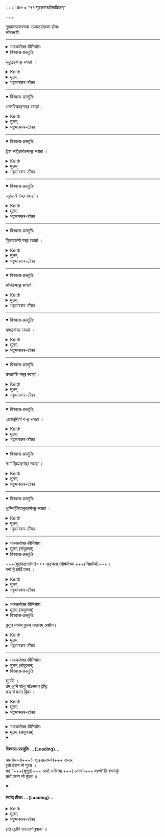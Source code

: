 +++
title = "११ गुदकाण्डहोमादिकम्"

+++

गुदकाण्डकरणक-उपयट्संज्ञका होमाः  
सोमऋषिः


_______
<details><summary>भास्करोक्त-विनियोगः</summary>

1उपयष्टोपयनति +++(आन्त्रनालखण्डम् सुशोधितस्य)+++ गुदस्य प्रच्छेदात् - समुद्रं गच्छ स्वाहेत्येकादशभिर्मन्त्रैः ॥
</details>
<details open><summary>विश्वास-प्रस्तुतिः</summary>

स॒मु॒द्रङ्ग॑च्छ॒ स्वाहा॑ ।
</details>
<details><summary>Keith</summary>

Go to the ocean, hail! 
</details>
<details><summary>मूलम्</summary>

स॒मु॒द्रङ्ग॑च्छ॒ स्वाहा॑ ।
</details>
<details><summary>भट्टभास्कर-टीका</summary>

1उपयष्टोपयनति गुदस्य प्रच्छेदात् - समुद्रं गच्छ स्वाहेत्येकादशभिर्मन्त्रैः ॥ समुद्रादिशब्दवाच्याश्च देवताः प्रसिद्धाः । गुदावदानं चेह गच्छेत्युच्यते । समुद्रवाच्यां देवतां गच्छ, स्वाहा करोमीति शेषः, समुद्राय त्वा स्वाहुतं करोमीति । एवमन्तरिक्षादिष्वपि योज्यम् । 'समुद्रं गच्छ स्वाहेत्याह रेत एव तद्दधाति' `इति ब्राह्मणम् । प्रजावृद्धिहेतुत्वादुपयजामेवमुक्तम् । 'यज्ञेन वै प्रजापतिः प्रजा असृजत ता उपयड्भिरेव' इत्यादि ब्राह्मणम् ॥
</details>

________
<details open><summary>विश्वास-प्रस्तुतिः</summary>

अन्तरि॑ख्षङ्गच्छ॒ स्वाहा॑ ।
</details>
<details><summary>Keith</summary>

Go to the atmosphere, hail! 
</details>
<details><summary>मूलम्</summary>

अन्तरि॑ख्षङ्गच्छ॒ स्वाहा॑ ।
</details>
<details><summary>भट्टभास्कर-टीका</summary>

2अन्तरिक्षं प्रजानां प्रजननं, 'अन्तरिक्षं ह्यनु प्रजाः प्र जायन्ते' ॥
</details>

________
<details open><summary>विश्वास-प्रस्तुतिः</summary>

दे॒वꣳ स॑वि॒तार॑ङ्गच्छ॒ स्वाहा॑ ।
</details>
<details><summary>Keith</summary>

Go to god Savitr, hail! 
</details>
<details><summary>मूलम्</summary>

दे॒वꣳ स॑वि॒तार॑ङ्गच्छ॒ स्वाहा॑ ।
</details>
<details><summary>भट्टभास्कर-टीका</summary>

3सविता देवस्सर्वस्य प्रेरकः, तेन सवित्रा प्रसूत एवास्मै प्रजाः प्रजनयति ॥
</details>

________
<details open><summary>विश्वास-प्रस्तुतिः</summary>

अ॒हो॒रा॒त्रे ग॑च्छ  स्वाहा॑ ।
</details>
<details><summary>Keith</summary>

Go to day and night, hail! 
</details>
<details><summary>मूलम्</summary>

अ॒हो॒रा॒त्रे ग॑च्छ  स्वाहा॑ ।
</details>
<details><summary>भट्टभास्कर-टीका</summary>

4अहोरात्रे प्रजानामाधारत्वेन जन्महेतू, 'अहोरात्रे ह्यनु प्रजाः प्र जायन्ते' । 'अहस्सर्वैकदेश' इत्यच्समासान्तः, 'हेमन्तशिशिरावहोरात्रे' इति निपात्यते ॥
</details>

________
<details open><summary>विश्वास-प्रस्तुतिः</summary>

मि॒त्रावरु॑णौ गच्छ॒ स्वाहा᳚  ।
</details>
<details><summary>Keith</summary>

Go to Mitra and Varuna, hail! 
</details>
<details><summary>मूलम्</summary>

मि॒त्रावरु॑णौ गच्छ॒ स्वाहा᳚  ।
</details>
<details><summary>भट्टभास्कर-टीका</summary>

5प्रजानां प्राणापानौ मित्रावरुणौ । तेन 'प्रजास्वेव प्रजातासु प्राणापानौ दधाति' । 'देवताद्वन्द्वे च' इति पूर्वोत्तरपदयोर्युगपत्प्रकृतिस्वरत्वम् ॥
</details>

________
<details open><summary>विश्वास-प्रस्तुतिः</summary>

सोम॑ङ्गच्छ॒ स्वाहा॑ ।
</details>
<details><summary>Keith</summary>

Go to Soma, hail! 
</details>
<details><summary>मूलम्</summary>

सोम॑ङ्गच्छ॒ स्वाहा॑ ।
</details>
<details><summary>भट्टभास्कर-टीका</summary>

6सोमः प्रजानां देवता, 'सौम्या हि देवतया प्रजाः' इति ॥
</details>

________
<details open><summary>विश्वास-प्रस्तुतिः</summary>

य॒ज्ञङ्ग॑च्छ॒ स्वाहा॑ ।
</details>
<details><summary>Keith</summary>

Go to the sacrifice, hail! 
</details>
<details><summary>मूलम्</summary>

य॒ज्ञङ्ग॑च्छ॒ स्वाहा॑ ।
</details>
<details><summary>भट्टभास्कर-टीका</summary>

7यज्ञः प्रजानामभ्युदयकारी । तेन 'प्रजा एव यज्ञियाः करोति' इति ॥
</details>

________
<details open><summary>विश्वास-प्रस्तुतिः</summary>

छन्दाꣳ॑सि गच्छ॒ स्वाहा॑ ।
</details>
<details><summary>Keith</summary>

Go to the meters, hail! 
</details>
<details><summary>मूलम्</summary>

छन्दाꣳ॑सि गच्छ॒ स्वाहा॑ ।
</details>
<details><summary>भट्टभास्कर-टीका</summary>

8छन्दांसि स्वयं पशवः, तेन पशूनेवावरुन्धे यजमानः प्रजानामेव पुष्ट्यर्थम् ॥
</details>

________
<details open><summary>विश्वास-प्रस्तुतिः</summary>

द्यावा॑पृथि॒वी ग॑च्छ॒ स्वाहा॑ ।
</details>
<details><summary>Keith</summary>

Go to the sky and the earth, hail! 
</details>
<details><summary>मूलम्</summary>

द्यावा॑पृथि॒वी ग॑च्छ॒ स्वाहा॑ ।
</details>
<details><summary>भट्टभास्कर-टीका</summary>

9द्यावापृथिव्यौ प्रजानां वृद्धिहेतू, तेन 'प्रजा एव प्रजाता द्यावापृथिवीभ्यामुभयतः परि गृह्णाति' इति । 'दिवो द्यावा' इति द्यावादेशः, पूर्ववदुभयपदप्रकृतिस्वरत्वम् ॥
</details>

________
<details open><summary>विश्वास-प्रस्तुतिः</summary>

नभो॑ दि॒व्यङ्ग॑च्छ॒ स्वाहा॑ ।
</details>
<details><summary>Keith</summary>

Go to the clouds of the sky, hail! 
</details>
<details><summary>मूलम्</summary>

नभो॑ दि॒व्यङ्ग॑च्छ॒ स्वाहा॑ ।
</details>
<details><summary>भट्टभास्कर-टीका</summary>

10नभस्सलिलम् । दिवे हितं दिव्यं देवेभ्यो हितं सस्याद्युत्पत्तिहेतुत्वेन यागहेतुत्वात् वर्षजलमुच्यते, 'प्रजाभ्य एव प्रजाताभ्योवृष्टिं नि यच्छति' इति । समुर्द्रे निषेकः । तस्य दिव्येव रक्षा 'भवे छन्दसि' इति यप्रत्ययः ॥
</details>

________
<details open><summary>विश्वास-प्रस्तुतिः</summary>

अ॒ग्निव्ँवै᳚श्वान॒रङ्ग॑च्छ॒ स्वाहा॑ ।
</details>
<details><summary>Keith</summary>

Go to Agni Vaiśvanara, hail!
</details>
<details><summary>मूलम्</summary>

अ॒ग्निव्ँवै᳚श्वान॒रङ्ग॑च्छ॒ स्वाहा॑ ।
</details>
<details><summary>भट्टभास्कर-टीका</summary>

11विश्वेषां नराणाम् सम्बन्धी अग्निर्वैश्वानरो जाठर उच्यते । तेन 'प्रजा एव प्रजाता अस्यां प्रतिष्ठापयति' इति । आयुष्मतीः करोति । 'नरे संज्ञायाम्' इति पूर्वपदस्य दीर्घत्वम् ॥
</details>

_______
<details><summary>भास्करोक्त-विनियोगः</summary>

12बर्हिषि हस्तौ निमार्ष्टि - अद्भ्यस्त्वेति ॥ 
</details>
<details><summary>मूलम् (संयुक्तम्)</summary>

अद्भ्यस्त्वौष॑धीभ्यो॒ मनो॑ मे॒ हार्दि॑ यच्छ 
</details>
<details open><summary>विश्वास-प्रस्तुतिः</summary>

+++(गुदावदानलेप!)+++ अ॒द्भ्यस् त्वौष॑धीभ्यः +++(निमार्ज्मि)+++।  
मनो॑ मे॒ हार्दि॑ यच्छ ।
</details>
<details><summary>Keith</summary>

To the waters thee! To the plants thee!  
Give me mind and heart!
</details>
<details><summary>मूलम्</summary>

अ॒द्भ्यस्त्वौष॑धीभ्यः।  
मनो॑ मे॒ हार्दि॑ यच्छ ।
</details>
<details><summary>भट्टभास्कर-टीका</summary>

12बर्हिषि हस्तौ निमार्ष्टि - अद्भ्यस्त्वेति ॥ हस्तगतो गुदावदानलेपः उच्यते । अपामोषधीनां च सिद्धिर् यजमानस्य स्यादिति त्वां निमार्ज्मीति शेषः । बार्हिष्युदकेन शोधयामीत्यर्थः । उक्तस्वरौ चैतौ । 

स त्वं मे **हार्दि** हर्षवन् **मनो यच्छ** देहि मदीयं मनो हृष्टं कुर्व्विति यावत् । हृदि भवो हार्दः हृदयविकारः प्रार्थनीयः, स च हर्षः प्रसादो वा, सोस्यास्तीति हार्दि । 'हृदयस्य हृल्लेखयदणलासेषु' इति हृद्भावः, वृषादित्वादाद्युदात्तत्वं द्रष्टव्यम् । 'प्राणानां वा एषोऽवद्यति योऽवद्यति गुदस्य मनो मे' इत्यादि ब्राह्मणम् ॥
</details>

_______
<details><summary>भास्करोक्त-विनियोगः</summary>

13धूमम् अन्वीक्षते - तनूमिति ॥
</details>
<details><summary>मूलम् (संयुक्तम्)</summary>

त॒नून्त्वच॑म्पु॒त्त्रन्नप्ता॑रमशीय।
</details>
<details open><summary>विश्वास-प्रस्तुतिः</summary>

त॒नून् त्वच॑म् पु॒त्त्रन् नप्ता॑रम् अशीय।
</details>
<details><summary>Keith</summary>

May I acquire body, skin, son, and grandson.
</details>
<details><summary>मूलम्</summary>

त॒नून्त्वच॑म्पु॒त्त्रन्नप्ता॑रमशीय।
</details>
<details><summary>भट्टभास्कर-टीका</summary>

13धूमम् अन्वीक्षते - तनूमिति ॥ शोभनतन्वादीनामाशासनस्य युक्तस्वात् शोभनास्तन्वादयो गृह्यन्ते । तन्वादीनि शौभनान्यशीय प्राप्नुयाम् । अश्नोतेर्लिङि 'बहुलं छन्दसि' इति शपो लुक्, सीयुडादि । 'कृषिचमितनि' इत्यादिना तनोतेरूप्रत्ययः ॥
</details>

_______
<details><summary>भास्करोक्त-विनियोगः</summary>

14हृदय-शूलम् उद्वासयति - शुगसीति ॥ 
</details>
<details><summary>मूलम् (संयुक्तम्)</summary>

शुग॑सि॒ तम॒भि शो॑च॒ यो᳚ऽस्मान्द्वेष्टि॒ यञ्च॑ व॒यन्द्वि॒ष्मः।
</details>
<details open><summary>विश्वास-प्रस्तुतिः</summary>

शुग॑सि ।  
तम् अ॒भि शो॑च॒ यो᳚ऽस्मान् द्वेष्टि॒  
यञ् च॑ व॒यन् द्वि॒ष्मः।
</details>
<details><summary>Keith</summary>

Thou art pain;  
pain him who hateth us and whom we hate.
</details>
<details><summary>मूलम्</summary>

शुग॑सि ।  
तम॒भि शो॑च॒ यो᳚ऽस्मान्द्वेष्टि॒ यञ्च॑ व॒यन्द्वि॒ष्मः।
</details>
<details><summary>भट्टभास्कर-टीका</summary>

14हृदय-शूलम् उद्वासयति - शुगसीति ॥ हे हृदयशूल शुक् शोकस्त्वमसि, तस्माद्योस्मान्द्वेष्टि, यं च वयं द्विष्मस्तमभिशोच आभिमुख्येन शोचय । 'पशोर्वा आलब्धस्य हृदयं शुगृच्छति - सा हृदयशूलमभि समेति' इत्यादि ब्राह्मणम् ॥
</details>

_______
<details><summary>भास्करोक्त-विनियोगः</summary>

15सर्व एवाद्भिर् मार्जयन्ते - धाम्नोधाम्न इति ॥ 
</details>
<details><summary>मूलम् (संयुक्तम्)</summary>

धाम्नो॑धाम्नो राजन्नि॒तो व॑रुण नो मुञ्च॒ यदापो॒ अघ्नि॑या॒ वरु॒णेति॒ शपा॑महे॒ ततो॑ वरुण नो मुञ्च ॥ [20]
</details>
<div class="js_include" newlevelforh1="4" title="विश्वास-प्रस्तुतिः" unfilled url="/vedAH_yajuH/taittirIyam/saMhitA/Rk/vishvAsa-prastutiH/1/3_agniShToma-pashv-Adi/11_gudakANDahomAdikam/02_dhAmnodhAmno_rAjann.md">
<details open><summary><h4>विश्वास-प्रस्तुतिः ...{Loading}...</h4></summary>

धाम्नो॑धाम्नो+++(=शृङ्खलाभ्यो)+++ राजन्न्  
इ॒तो व॑रुण नो मुञ्च ।  
यद् "+++(श्रुणुत)+++ आपो॒ अघ्नि॑या॒ +++(→गावः)+++ वरु॒णे"ति॒ शपा॑महे॒  
ततो॑ वरुण नो मुञ्च ॥
</details>
</div>
<div class="js_include" newlevelforh1="4" title="सर्वाष् टीकाः" unfilled url="/vedAH_yajuH/taittirIyam/saMhitA/Rk/sarvASh_TIkAH/1/3_agniShToma-pashv-Adi/11_gudakANDahomAdikam/02_dhAmnodhAmno_rAjann.md">
<details open><summary><h4>सर्वाष् टीकाः ...{Loading}...</h4></summary>
<details><summary>Keith</summary>

From every rule of thine, O King Varuna, set us free;  
From whatever oath by the waters, by the kine, by Varuna, we have sworn, From that, O Varuna, set us free.
</details>
<details><summary>मूलम्</summary>

धाम्नो॑धाम्नो राजन्नि॒तो व॑रुण नो मुञ्च ।  
यदापो॒ अघ्नि॑या॒ वरु॒णेति॒ शपा॑महे॒ ततो॑ वरुण नो मुञ्च ॥
</details>
<details><summary>भट्टभास्कर-टीका</summary>

15सर्व एवाद्भिर् मार्जयन्ते - धाम्नोधाम्न इति ॥ धाम्नोधाम्नः स्थानात्स्थानात् । कस्य? शुगसीति प्रकृतत्वाच्छोकस्य । शोकस्थानं च द्वेष्टा द्वेष्यश्च 'योस्मान्द्वेष्टि यं च वयं द्विष्मः' इति यौ प्रकृतौ । अयमर्थः - इतः प्रकृताच्छोकस्थ स्थानात् द्वेष्टृलक्षणाद्द्वेष्यलक्षणाच्च, हे राजन् वरुण अस्मान्मुञ्च द्वेष्ट्रादिलक्षणात्सर्वस्माच्छोकस्थानादस्मान्मुञ्चेति । वीप्सायां द्विर्वचनम्, आम्रेडितस्य चानुदात्तत्वम् ।  
किञ्च - हे वरुण ततोभिशापादस्मान्मुञ्च । कुतः? शोकाभितप्ता वयं हे आपः हे अघ्नियाः हे वरुण इति यच्छपामहे यच्छापेनास्माभिः पापमुपार्जितं तस्मादपीत्यर्थः । शापो हि प्रशस्तदेवतानामसङ्कीर्तनेन परेषामनर्थाशंसनम् । यथा - कश्चिच्छोकाभितप्त आह - हे आपः यूयमेवेह जाल्मं द्रष्टुमर्हथ; 'आपोवै सर्वा देवताः' इति मन्यामह इति । एवं गवादिष्वपि द्रष्टव्यम् ।   

निदर्शनं चैतत् प्रशस्तदेवतानामन्यासामपि । यथा - हे इर्श्वर, हे तपन, हे विधातरिति । तत्र लौकिकानां कृताद्युदात्तानामामन्त्रणपदानामिदमनुकरणम् । ततश्च सत्यपि पदात्परत्वे आमन्त्रितनिघातो न प्रवर्तते । न ह्यत्र मार्जयमाना अबादीनामन्त्रयन्ते । शप आक्रोशे स्वरितेत्त्वादात्मनेपदम् । यद्वा - 'शप उपालम्भने' इत्यात्मनेपदम् । वाचा शरीरस्पर्शनमुपालम्भः । अतोयमर्थः - हे आपः युष्मभ्यं शपामहे नेदमस्माभिर्ज्ञातमिति । एवं यच्छपामहे सत्यमिति वा विषये शोकावेगेन ततोपि पापादस्मान्मुञ्चेति । अघ्नियाशब्दो यत्प्रत्ययान्तोन्तोदात्तः । यथा 'पतिरघ्नियानाम्' इति । तस्य षाष्ठिकमामन्त्रिताद्युदात्तत्वम् । वरुणेत्यप्यघ्नियाशब्दानन्तरमामन्त्रितानुकरणत्वान्न निहन्यते, अन्यस्तु निहन्यत एव ॥
</details>
</details>
</div>




इति तृतीये एकादशोनुवाकः ॥  
